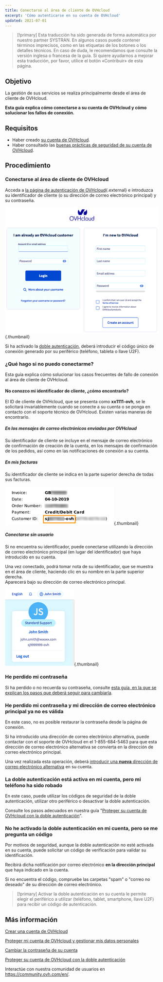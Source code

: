 ```yaml
---
title: Conectarse al área de cliente de OVHcloud
excerpt: 'Cómo autenticarse en su cuenta de OVHcloud'
updated: 2021-07-01
---
```


> [!primary]
> Esta traducción ha sido generada de forma automática por nuestro partner SYSTRAN. En algunos casos puede contener términos imprecisos, como en las etiquetas de los botones o los detalles técnicos. En caso de duda, le recomendamos que consulte la versión inglesa o francesa de la guía. Si quiere ayudarnos a mejorar esta traducción, por favor, utilice el botón «Contribuir» de esta página.
>


## Objetivo

La gestión de sus servicios se realiza principalmente desde el área de cliente de OVHcloud.

**Esta guía explica cómo conectarse a su cuenta de OVHcloud y cómo solucionar los fallos de conexión.**

## Requisitos

- Haber creado [su cuenta de OVHcloud](/pages/account_and_service_management/account_information/ovhcloud-account-creation).
- Haber consultado las [buenas prácticas de seguridad de su cuenta de OVHcloud](/pages/account_and_service_management/account_information/all_about_username).

## Procedimiento

### Conectarse al área de cliente de OVHcloud

Acceda a [la página de autenticación de OVHcloud](https://ca.ovh.com/auth/?action=gotomanager&from=https://www.ovh.com/world/&ovhSubsidiary=ws){.external} e introduzca su identificador de cliente (o su dirección de correo electrónico principal) y su contraseña.

![identifiant client](images/log-in.png){.thumbnail}

Si ha activado la [doble autenticación](/pages/account_and_service_management/account_information/secure-ovhcloud-account-with-2fa), deberá introducir el código único de conexión generado por su periférico (teléfono, tableta o llave U2F).

### ¿Qué hago si no puedo conectarme? <a name="login-failure"></a>

Esta guía explica cómo solucionar los casos frecuentes de fallo de conexión al área de cliente de OVHcloud.

#### No conozco mi identificador de cliente, ¿cómo encontrarlo?

El ID de cliente de OVHcloud, que se presenta como **xx1111-ovh**, se le solicitará invariablemente cuando se conecte a su cuenta o se ponga en contacto con el soporte técnico de OVHcloud. Existen varias maneras de encontrarlo.

##### **En los mensajes de correo electrónicos enviados por OVHcloud**

Su identificador de cliente se incluye en el mensaje de correo electrónico de confirmación de creación de la cuenta, en los mensajes de confirmación de los pedidos, así como en las notificaciones de conexión a su cuenta.

##### **En mis facturas**

Su identificador de cliente se indica en la parte superior derecha de todas sus facturas.

![identifiant client](images/nichandle01b.png){.thumbnail}

##### **Conectarse sin usuario**

Si no encuentra su identificador, puede conectarse utilizando la dirección de correo electrónico principal (en lugar del identificador) que haya introducido en su cuenta.

Una vez conectado, podrá tomar nota de su identificador, que se muestra en el área de cliente, haciendo clic en su nombre en la parte superior derecha.
<br>Aparecerá bajo su dirección de correo electrónico principal.

![identifiant client](images/nic-handle.png){.thumbnail}

### He perdido mi contraseña

Si ha perdido o no recuerda su contraseña, consulte [esta guía, en la que se explican los pasos que deberá seguir para cambiarla](/pages/account_and_service_management/account_information/manage-ovh-password#en-caso-de-haber-olvidado-la-contrasena-actual).

### He perdido mi contraseña y mi dirección de correo electrónico principal ya no es válida

En este caso, no es posible restaurar la contraseña desde la página de conexión.

Si ha introducido una dirección de correo electrónico alternativa, puede contactar con el soporte de OVHcloud en el 1-855-684-5463 para que esta dirección de correo electrónico alternativa se convierta en la dirección de correo electrónico principal.

Una vez realizada esta operación, deberá [introducir una **nueva** dirección de correo electrónico alternativa](/pages/account_and_service_management/account_information/all_about_username#backup-email) en su cuenta.

### La doble autenticación está activa en mi cuenta, pero mi teléfono ha sido robado

En este caso, puede utilizar los códigos de seguridad de la doble autenticación, utilizar otro periférico o desactivar la doble autenticación.

Consulte los pasos adecuados en nuestra guía "[Proteger su cuenta de OVHcloud con la doble autenticación](/pages/account_and_service_management/account_information/secure-ovhcloud-account-with-2fa#que-se-debe-hacer-en-caso-de-perdida-o-averia-de-uno-de-los-dispositivos)".

### No he activado la doble autenticación en mi cuenta, pero se me pregunta un código

Por motivos de seguridad, aunque la doble autenticación no esté activada en su cuenta, puede solicitar un código de verificación para validar su identificación.

Recibirá dicha notificación por correo electrónico **en la dirección principal** que haya indicado en la cuenta.

Si no encuentra el código, compruebe las carpetas "spam" o "correo no deseado" de su dirección de correo electrónico.

> [!primary]
> Activar la doble autenticación en su cuenta le permite elegir el periférico a utilizar (teléfono, tablet, smartphone, llave U2F) para recibir un código de autenticación.
>

## Más información

[Crear una cuenta de OVHcloud](/pages/account_and_service_management/account_information/ovhcloud-account-creation)

[Proteger mi cuenta de OVHcloud y gestionar mis datos personales](/pages/account_and_service_management/account_information/all_about_username)

[Cambiar la contraseña de su cuenta](/pages/account_and_service_management/account_information/manage-ovh-password)

[Proteger su cuenta de OVHcloud con la doble autenticación](/pages/account_and_service_management/account_information/secure-ovhcloud-account-with-2fa)

Interactúe con nuestra comunidad de usuarios en <https://community.ovh.com/en/>.
